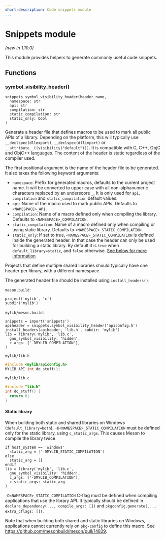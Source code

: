 ```yaml
---
short-description: Code snippets module
...
```


# Snippets module

*(new in 1.10.0)*

This module provides helpers to generate commonly useful code snippets.

## Functions

### symbol_visibility_header()

```meson
snippets.symbol_visibility_header(header_name,
  namespace: str
  api: str
  compilation: str
  static_compilation: str
  static_only: bool
)
```

Generate a header file that defines macros to be used to mark all public APIs
of a library. Depending on the platform, this will typically use
`__declspec(dllexport)`, `__declspec(dllimport)` or
`__attribute__((visibility("default")))`. It is compatible with C, C++,
ObjC and ObjC++ languages. The content of the header is static regardless
of the compiler used.

The first positional argument is the name of the header file to be generated.
It also takes the following keyword arguments:

- `namespace`: Prefix for generated macros, defaults to the current project name.
  It will be converted to upper case with all non-alphanumeric characters replaced
  by an underscore `_`. It is only used for `api`, `compilation` and
  `static_compilation` default values.
- `api`: Name of the macro used to mark public APIs. Defaults to `<NAMESPACE>_API`.
- `compilation`: Name of a macro defined only when compiling the library.
   Defaults to `<NAMESPACE>_COMPILATION`.
- `static_compilation`: Name of a macro defined only when compiling or using
  static library. Defaults to `<NAMESPACE>_STATIC_COMPILATION`.
- `static_only`: If set to true, `<NAMESPACE>_STATIC_COMPILATION` is defined
  inside the generated header. In that case the header can only be used for
  building a static library. By default it is `true` when `default_library=static`,
  and `false` otherwise. [See below for more information](#static_library)

Projects that define multiple shared libraries should typically have
one header per library, with a different namespace.

The generated header file should be installed using `install_headers()`.

`meson.build`:
```meson
project('mylib', 'c')
subdir('mylib')
```

`mylib/meson.build`:
```meson
snippets = import('snippets')
apiheader = snippets.symbol_visibility_header('apiconfig.h')
install_headers(apiheader, 'lib.h', subdir: 'mylib')
lib = library('mylib', 'lib.c',
  gnu_symbol_visibility: 'hidden',
  c_args: ['-DMYLIB_COMPILATION'],
)
```

`mylib/lib.h`
```c
#include <mylib/apiconfig.h>
MYLIB_API int do_stuff();
```

`mylib/lib.c`
```c
#include "lib.h"
int do_stuff() {
  return 0;
}
```

#### Static library

When building both static and shared libraries on Windows (`default_library=both`),
`-D<NAMESPACE>_STATIC_COMPILATION` must be defined only for the static library,
using `c_static_args`. This causes Meson to compile the library twice.

```meson
if host_system == 'windows'
  static_arg = ['-DMYLIB_STATIC_COMPILATION']
else
  static_arg = []
endif
lib = library('mylib', 'lib.c',
  gnu_symbol_visibility: 'hidden',
  c_args: ['-DMYLIB_COMPILATION'],
  c_static_args: static_arg
)
```

`-D<NAMESPACE>_STATIC_COMPILATION` C-flag must be defined when compiling
applications that use the library API. It typically should be defined in
`declare_dependency(..., compile_args: [])` and
`pkgconfig.generate(..., extra_cflags: [])`.

Note that when building both shared and static libraries on Windows,
applications cannot currently rely on `pkg-config` to define this macro.
See https://github.com/mesonbuild/meson/pull/14829.
